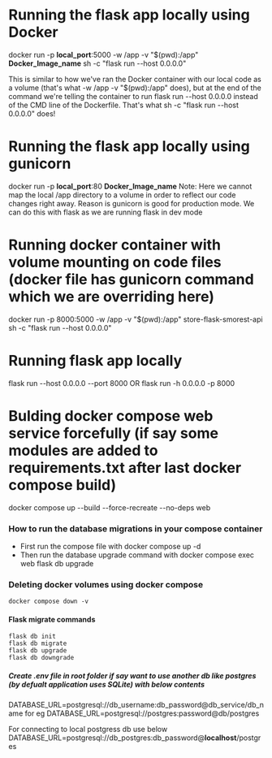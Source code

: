 # Running the flask app locally using Docker
docker run -p **local_port**:5000 -w /app -v "$(pwd):/app" **Docker_Image_name** sh -c "flask run --host 0.0.0.0"

This is similar to how we've ran the Docker container with our local code as a volume (that's what -w /app -v "$(pwd):/app" does), but at the end of the command we're telling the container to run flask run --host 0.0.0.0 instead of the CMD line of the Dockerfile. That's what sh -c "flask run --host 0.0.0.0" does!

# Running the flask app locally using gunicorn
docker run -p **local_port**:80 **Docker_Image_name** 
Note: Here we cannot map the local /app directory to a volume in order to reflect our code changes right away. Reason is gunicorn is good for production mode. We can do this with flask as we are running flask in dev mode

# Running docker container with volume mounting on code files (docker file has gunicorn command which we are overriding here)
docker run -p 8000:5000 -w /app -v "$(pwd):/app" store-flask-smorest-api sh -c "flask run --host 0.0.0.0"

# Running flask app locally
flask run --host 0.0.0.0 --port 8000
OR 
flask run -h 0.0.0.0 -p 8000

# Bulding docker compose web service forcefully (if say some modules are added to requirements.txt after last docker compose build)
docker compose up --build --force-recreate --no-deps web

### How to run the database migrations in your compose container
- First run the compose file with 
    docker compose up -d
- Then run the database upgrade command with 
    docker compose exec web flask db upgrade

### Deleting docker volumes using docker compose
    docker compose down -v

#### Flask migrate commands
    flask db init
    flask db migrate
    flask db upgrade
    flask db downgrade

##### Create .env file in root folder if say want to use another db like postgres (by defualt application uses SQLite) with below contents
DATABASE_URL=postgresql://db_username:db_password@db_service/db_name
for eg
DATABASE_URL=postgresql://postgres:password@db/postgres

For connecting to local postgress db use below
DATABASE_URL=postgresql://db_postgres:db_password@**localhost**/postgres
